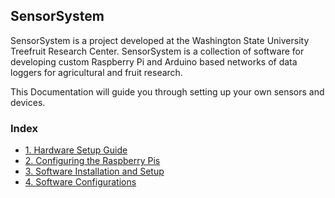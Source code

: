 ## SensorSystem
SensorSystem is a project developed at the Washington State University Treefruit Research Center. SensorSystem is a collection of software for developing custom Raspberry Pi and Arduino based networks of data loggers for agricultural and fruit research.

This Documentation will guide you through setting up your own sensors and devices.

### Index
- [1. Hardware Setup Guide](./Hardware-Setup-Guide.md)
- [2. Configuring the Raspberry Pis](./Configuring-the-Raspberry-Pis.md)
- [3. Software Installation and Setup](./Software-Installation-and-Setup.md)
- [4. Software Configurations](./Software-Configurations.md)
